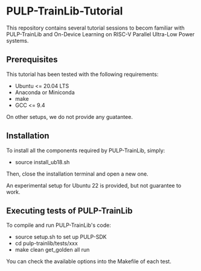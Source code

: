# PULP-TrainLib-Tutorial

This repository contains several tutorial sessions to becom familiar with PULP-TrainLib and On-Device Learning on RISC-V Parallel Ultra-Low Power systems.

## Prerequisites

This tutorial has been tested with the following requirements:
- Ubuntu <= 20.04 LTS
- Anaconda or Miniconda
- make
- GCC <= 9.4

On other setups, we do not provide any guatantee.

## Installation

To install all the components required by PULP-TrainLib, simply:
- source install_ub18.sh

Then, close the installation terminal and open a new one.

An experimental setup for Ubuntu 22 is provided, but not guarantee to work.

## Executing tests of PULP-TrainLib

To compile and run PULP-TrainLib's code:

- source setup.sh to set up PULP-SDK
- cd pulp-trainlib/tests/xxx
- make clean get_golden all run <OPTIONS>

You can check the available options into the Makefile of each test.
